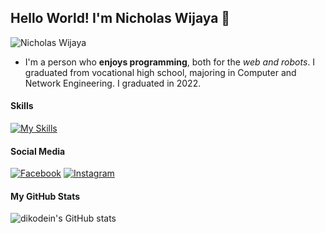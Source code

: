 ## Hello World! I'm Nicholas Wijaya 👋

![Nicholas Wijaya](img/banner.png)

<!--
**dikodein/dikodein** is a ✨ _special_ ✨ repository because its `README.md` (this file) appears on your GitHub profile.

Here are some ideas to get you started:

- 🔭 I’m currently working on ...
- 🌱 I’m currently learning ...
- 👯 I’m looking to collaborate on ...
- 🤔 I’m looking for help with ...
- 💬 Ask me about ...
- 📫 How to reach me: ...
- 😄 Pronouns: ...
- ⚡ Fun fact: ...
-->

- I'm a person who **enjoys programming**, both for the _web and robots_. I graduated from vocational high school, majoring in Computer and Network Engineering. I graduated in 2022.

#### Skills
[![My Skills](https://skillicons.dev/icons?i=html,css,php,mysql,javascript,python&theme=light)](https://skillicons.dev)

#### Social Media
[![Facebook](https://img.shields.io/badge/Facebook-1877F2?style=for-the-badge&logo=facebook&logoColor=white)](https://facebook.com/nicholaswijayareal)
[![Instagram](https://img.shields.io/badge/Instagram-E4405F?style=for-the-badge&logo=instagram&logoColor=white)](https://instagram.com/nichlswjy_)

#### My GitHub Stats
![dikodein's GitHub stats](https://github-readme-stats.vercel.app/api?username=dikodein&show_icons=true&theme=default#gh-light-mode-only)
